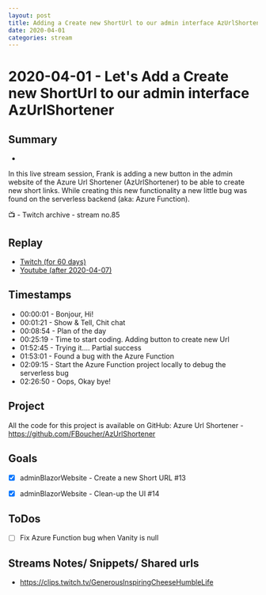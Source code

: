 ```yaml
---
layout: post
title: Adding a Create new ShortUrl to our admin interface AzUrlShortener
date: 2020-04-01
categories: stream
---
```



# 2020-04-01 - Let's Add a Create new ShortUrl to our admin interface AzUrlShortener

## Summary
-

In this live stream session, Frank is adding a new button in the admin website of the Azure Url Shortener (AzUrlShortener) to be able to create new short links. While creating this new functionality a new little bug was found on the serverless backend (aka: Azure Function).

📺 - Twitch archive - stream no.85

## Replay


- [Twitch (for 60 days)](https://www.twitch.tv/videos/580576570)
- [Youtube (after 2020-04-07)](https://youtu.be/f1ZGa4ZX1Dw)


## Timestamps


- 00:00:01 - Bonjour, Hi!
- 00:01:21 - Show & Tell, Chit chat
- 00:08:54 - Plan of the day
- 00:25:19 - Time to start coding. Adding button to create new Url
- 01:52:45 - Trying it.... Partial success
- 01:53:01 - Found a bug with the Azure Function  
- 02:09:15 - Start the Azure Function project locally to debug the serverless bug
- 02:26:50 - Oops, Okay bye!


Project
-------

All the code for this project is available on GitHub: Azure Url Shortener - https://github.com/FBoucher/AzUrlShortener



Goals
-----

- [X] adminBlazorWebsite - Create a new Short URL #13
- [X] adminBlazorWebsite - Clean-up the UI #14


ToDos
-----
- [ ] Fix Azure Function bug when Vanity is null



Streams Notes/ Snippets/ Shared urls
-----------------------------------

- https://clips.twitch.tv/GenerousInspiringCheeseHumbleLife




